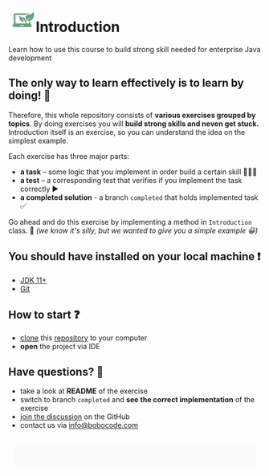 # <img src="https://raw.githubusercontent.com/bobocode-projects/resources/master/image/logo_transparent_background.png" height=50/>Introduction
Learn how to use this course to build strong skill needed for enterprise Java development 

## The only way to learn effectively is to **learn by doing!** 💪

Therefore, this whole repository consists of **various exercises grouped by topics**. By doing exercises you will **build strong skills and neven get stuck.** Introduction itself is an exercise, so you can understand the idea on the simplest example.

Each exercise has three major parts:
* **a task** – some logic that you implement in order build a certain skill 👨🏻‍💻
* **a test** – a corresponding test that verifies if you implement the task correctly ▶️
* **a completed solution** - a branch `completed` that holds implemented task ✅

Go ahead and do this exercise by implementing a method in `Introduction` class. 💪 
_(we know it's silly, but we wanted to give you a simple example 😀)_

## You should have installed on your local machine ❗️
* [JDK 11+](https://jdk.java.net/15/)
* [Git](https://git-scm.com/book/en/v2/Getting-Started-Installing-Git)

## How to start ❓
* [clone](https://docs.github.com/en/github/creating-cloning-and-archiving-repositories/cloning-a-repository) this [repository](https://github.com/bobocode-projects/java-fundamentals-course) to your computer
* **open** the project via IDE

## Have questions? 🧐
* take a look at **README** of the exercise
* switch to branch `completed` and **see the correct implementation** of the exercise
* [join the discussion](https://github.com/bobocode-projects/java-fundamentals-course/discussions) on the GitHub
* contact us via info@bobocode.com

##
<div align="center"><img src="https://raw.githubusercontent.com/bobocode-projects/resources/master/animation/GitHub%20Star_3.gif" height=50/></div>
